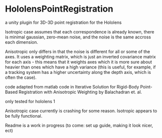 # HololensPointRegistration
 a unity plugin for 3D-3D point registration for the Hololens
 
 Isotropic case assumes that each correspondence is already known, there is minimal gaussian, zero-mean noise, and the noise is the same accross each dimension.
 
 Anisotropic only differs in that the noise is different for all or some of the axes. It uses a weighting matrix, which is just an inverted covariance matrix for each axis - this means that it weights axes which it is more sure about heavier than ones which have a high variance (this is useful, for example, if a tracking system has a higher uncertainty along the depth axis, which is often the case).
 
 
code adapted from matlab code in Iterative Solution for Rigid-Body Point-Based Registration with Anisotropic Weighting by Balachadran et. al.

only tested for hololens 1

Anisotropic case currently is crashing for some reason. Isotropic appears to be fully functional.

Readme is a work in progress (to come: set up guide, making it look nicer, ect)
